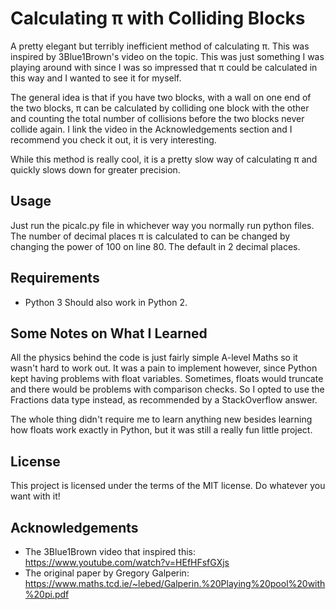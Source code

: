 # Calculating &pi; with Colliding Blocks

A pretty elegant but terribly inefficient method of calculating &pi;. This was inspired by 3Blue1Brown's video on the topic. This was just something I was playing around with since I was so impressed that &pi; could be calculated in this way and I wanted to see it for myself.

The general idea is that if you have two blocks, with a wall on one end of the two blocks, &pi; can be calculated by colliding one block with the other and counting the total number of collisions before the two blocks never collide again. I link the video in the Acknowledgements section and I recommend you check it out, it is very interesting.

While this method is really cool, it is a pretty slow way of calculating &pi; and quickly slows down for greater precision.

## Usage
Just run the picalc.py file in whichever way you normally run python files. The number of decimal places &pi; is calculated to can be changed by changing the power of 100 on line 80. The default in 2 decimal places.

## Requirements
* Python 3
Should also work in Python 2.

## Some Notes on What I Learned
All the physics behind the code is just fairly simple A-level Maths so it wasn't hard to work out. It was a pain to implement however, since Python kept having problems with float variables. Sometimes, floats would truncate and there would be problems with comparison checks. So I opted to use the Fractions data type instead, as recommended by a StackOverflow answer.

The whole thing didn't require me to learn anything new besides learning how floats work exactly in Python, but it was still a really fun little project.

## License
This project is licensed under the terms of the MIT license. Do whatever you want with it!

## Acknowledgements

* The 3Blue1Brown video that inspired this: https://www.youtube.com/watch?v=HEfHFsfGXjs
* The original paper by Gregory Galperin: https://www.maths.tcd.ie/~lebed/Galperin.%20Playing%20pool%20with%20pi.pdf
